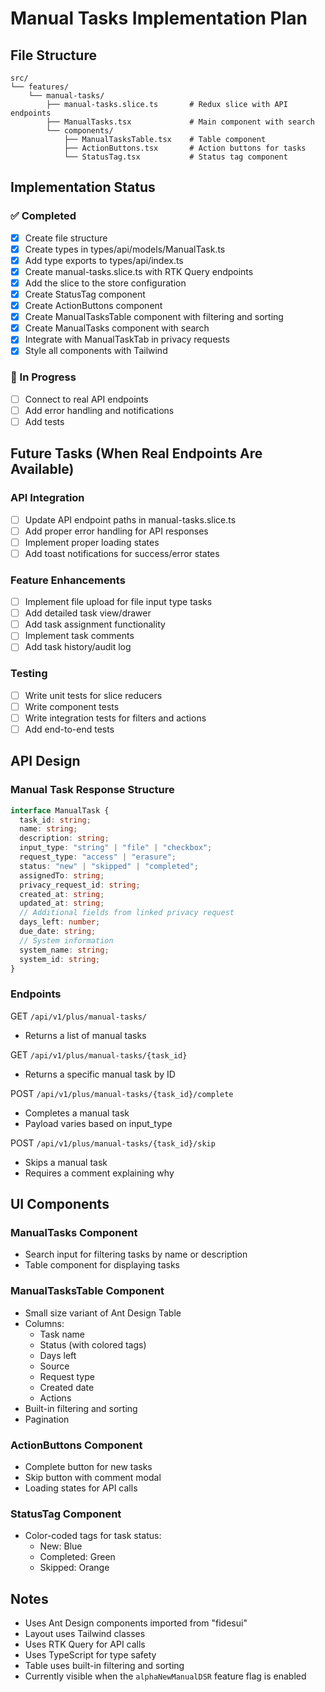 # Manual Tasks Implementation Plan

## File Structure
```
src/
└── features/
    └── manual-tasks/
        ├── manual-tasks.slice.ts       # Redux slice with API endpoints
        ├── ManualTasks.tsx             # Main component with search
        └── components/
            ├── ManualTasksTable.tsx    # Table component
            ├── ActionButtons.tsx       # Action buttons for tasks
            └── StatusTag.tsx           # Status tag component
```

## Implementation Status

### ✅ Completed
- [x] Create file structure
- [x] Create types in types/api/models/ManualTask.ts
- [x] Add type exports to types/api/index.ts
- [x] Create manual-tasks.slice.ts with RTK Query endpoints
- [x] Add the slice to the store configuration
- [x] Create StatusTag component
- [x] Create ActionButtons component
- [x] Create ManualTasksTable component with filtering and sorting
- [x] Create ManualTasks component with search
- [x] Integrate with ManualTaskTab in privacy requests
- [x] Style all components with Tailwind

### 🔄 In Progress
- [ ] Connect to real API endpoints
- [ ] Add error handling and notifications
- [ ] Add tests

## Future Tasks (When Real Endpoints Are Available)

### API Integration
- [ ] Update API endpoint paths in manual-tasks.slice.ts
- [ ] Add proper error handling for API responses
- [ ] Implement proper loading states
- [ ] Add toast notifications for success/error states

### Feature Enhancements
- [ ] Implement file upload for file input type tasks
- [ ] Add detailed task view/drawer
- [ ] Add task assignment functionality
- [ ] Implement task comments
- [ ] Add task history/audit log

### Testing
- [ ] Write unit tests for slice reducers
- [ ] Write component tests
- [ ] Write integration tests for filters and actions
- [ ] Add end-to-end tests

## API Design

### Manual Task Response Structure
```typescript
interface ManualTask {
  task_id: string;
  name: string;
  description: string;
  input_type: "string" | "file" | "checkbox";
  request_type: "access" | "erasure";
  status: "new" | "skipped" | "completed";
  assignedTo: string;
  privacy_request_id: string;
  created_at: string;
  updated_at: string;
  // Additional fields from linked privacy request
  days_left: number;
  due_date: string;
  // System information
  system_name: string;
  system_id: string;
}
```

### Endpoints
GET `/api/v1/plus/manual-tasks/`
- Returns a list of manual tasks

GET `/api/v1/plus/manual-tasks/{task_id}`
- Returns a specific manual task by ID

POST `/api/v1/plus/manual-tasks/{task_id}/complete`
- Completes a manual task
- Payload varies based on input_type

POST `/api/v1/plus/manual-tasks/{task_id}/skip`
- Skips a manual task
- Requires a comment explaining why

## UI Components

### ManualTasks Component
- Search input for filtering tasks by name or description
- Table component for displaying tasks

### ManualTasksTable Component
- Small size variant of Ant Design Table
- Columns:
  - Task name
  - Status (with colored tags)
  - Days left
  - Source
  - Request type
  - Created date
  - Actions
- Built-in filtering and sorting
- Pagination

### ActionButtons Component
- Complete button for new tasks
- Skip button with comment modal
- Loading states for API calls

### StatusTag Component
- Color-coded tags for task status:
  - New: Blue
  - Completed: Green
  - Skipped: Orange

## Notes
- Uses Ant Design components imported from "fidesui"
- Layout uses Tailwind classes
- Uses RTK Query for API calls
- Uses TypeScript for type safety
- Table uses built-in filtering and sorting
- Currently visible when the `alphaNewManualDSR` feature flag is enabled
